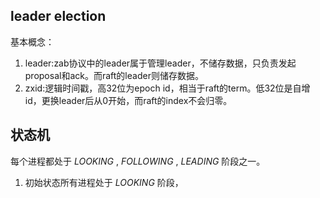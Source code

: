 ## leader election
基本概念：
1. leader:zab协议中的leader属于管理leader，不储存数据，只负责发起proposal和ack。而raft的leader则储存数据。
2. zxid:逻辑时间戳，高32位为epoch id，相当于raft的term。低32位是自增id，更换leader后从0开始，而raft的index不会归零。


## 状态机
每个进程都处于 *LOOKING* , *FOLLOWING* , *LEADING* 阶段之一。
1. 初始状态所有进程处于 *LOOKING* 阶段，
 

